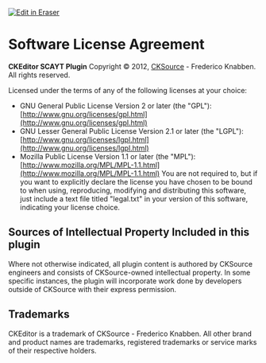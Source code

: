 <p><a target="_blank" href="https://app.eraser.io/workspace/zRQPtWT2QP0q5lQVgzrl" id="edit-in-eraser-github-link"><img alt="Edit in Eraser" src="https://firebasestorage.googleapis.com/v0/b/second-petal-295822.appspot.com/o/images%2Fgithub%2FOpen%20in%20Eraser.svg?alt=media&amp;token=968381c8-a7e7-472a-8ed6-4a6626da5501"></a></p>

# Software License Agreement
**CKEditor SCAYT Plugin**
Copyright © 2012, [﻿CKSource](http://cksource.com/) - Frederico Knabben. All rights reserved.

Licensed under the terms of any of the following licenses at your choice:

- GNU General Public License Version 2 or later (the "GPL"):
[﻿http://www.gnu.org/licenses/gpl.html](http://www.gnu.org/licenses/gpl.html) 
- GNU Lesser General Public License Version 2.1 or later (the "LGPL"):
[﻿http://www.gnu.org/licenses/lgpl.html](http://www.gnu.org/licenses/lgpl.html) 
- Mozilla Public License Version 1.1 or later (the "MPL"):
[﻿http://www.mozilla.org/MPL/MPL-1.1.html](http://www.mozilla.org/MPL/MPL-1.1.html) 
You are not required to, but if you want to explicitly declare the license you have chosen to be bound to when using, reproducing, modifying and distributing this software, just include a text file titled "legal.txt" in your version of this software, indicating your license choice.

## Sources of Intellectual Property Included in this plugin
Where not otherwise indicated, all plugin content is authored by CKSource engineers and consists of CKSource-owned intellectual property. In some specific instances, the plugin will incorporate work done by developers outside of CKSource with their express permission.

## Trademarks
CKEditor is a trademark of CKSource - Frederico Knabben. All other brand and product names are trademarks, registered trademarks or service marks of their respective holders.



<!--- Eraser file: https://app.eraser.io/workspace/zRQPtWT2QP0q5lQVgzrl --->